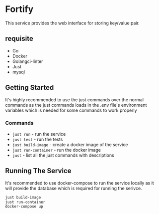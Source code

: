 # Fortify
This service provides the web interface for storing key/value pair.

## requisite
- Go
- Docker
- Golangci-linter
- Just
- mysql

## Getting Started 
It's highly recommended to use the just commands over the normal commands as the just commands loads in the .env file's environment variables which is needed for some commands to work properly
### Commands
- `just run` - run the service
- `just test` - run the tests
- `just build-image` - create a docker image of the service
- `just run-container` - run the docker image
- `just` - list all the just commands with descriptions


## Running The Service
It's recommended to use docker-compose to run the service locally as it will provide the database which is required for running the serivce.
```bash
just build-image
just run-container
docker-compose up
```

